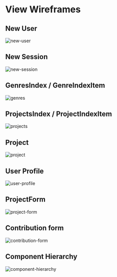 # View Wireframes

## New User
![new-user]

## New Session
![new-session]

## GenresIndex / GenreIndexItem
![genres]

## ProjectsIndex / ProjectIndexItem
![projects]

## Project
![project]

## User Profile
![user-profile]

## ProjectForm
![project-form]

## Contribution form
![contribution-form]

## Component Hierarchy
![component-hierarchy]

[new-user]: ./wireframes/new_user.png
[new-session]: ./wireframes/new_session.png
[genres]: ./wireframes/genres_index.png
[projects]: ./wireframes/projects_index.png
[project-form]: ./wireframes/project_form.png
[project]: ./wireframes/project_page.png
[user-profile]: ./wireframes/user_profile.png
[contribution-form]: ./wireframes/contribution_form.png
[component-hierarchy]: ./wireframes/component_hierarchy.png
